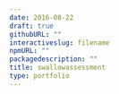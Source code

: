 ```yaml
---
date: 2016-08-22
draft: true
githubURL: ""
interactiveslug: filename
npmURL: ""
packagedescription: ""
title: swallowassessment
type: portfolio
---
```


